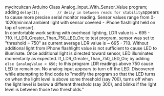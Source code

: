 mycircuitcan
Arduino Class
Analog_Input_With_Sensor_Value program; adding ```delay(1);        // delay in between reads for stability```appears to cause more precise serial monitor reading.
Sensor values range from 0-1020(minimal ambient light with sensor covered - iPhone flashlight held on top of sensor).  
In comfortable work setting with overhead lighting, LDR value is ~ 695 - 710. 
If_LDR_Greater_Than_750_LED_On; to test program, sensor was set to "threshold = 750" as current average LDR value is ~ 695 - 710.  Without additional light from iPhone flashlight value is not sufficient to cause LED to illuminate.  Once additional light is directed toward sensor, LED illuminates momentarily as expected.
If_LDR_Greater_Than_750_LED_On; by adding ```else {analogValue < 650;``` to this program LDR readings above 750 cause LED to remain on.  No analog input appears to turn off the LED.  Discovered while attempting to find code to "modify the program so that the LED turns on when the light level is above some threshold (say 700), turns off when the light level is below a different threshold (say 300), and blinks if the light level is between those two thresholds." 
